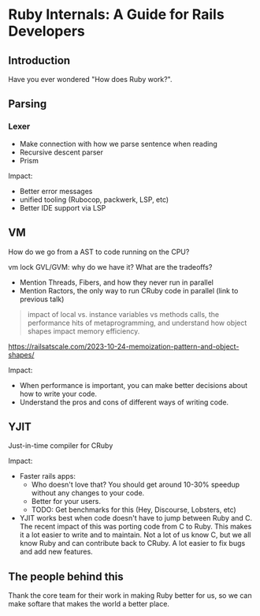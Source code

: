 # Ruby Internals: A Guide for Rails Developers

## Introduction

Have you ever wondered "How does Ruby work?".

## Parsing

### Lexer

- Make connection with how we parse sentence when reading
- Recursive descent parser
- Prism

Impact:
  - Better error messages
  - unified tooling (Rubocop, packwerk, LSP, etc)
  - Better IDE support via LSP

## VM

How do we go from a AST to code running on the CPU?

vm lock GVL/GVM: why do we have it? What are the tradeoffs?
  - Mention Threads, Fibers, and how they never run in parallel
  - Mention Ractors, the only way to run CRuby code in parallel (link to previous talk)

> impact of local vs. instance variables vs methods calls, the performance hits
> of metaprogramming, and understand how object shapes impact memory efficiency.

https://railsatscale.com/2023-10-24-memoization-pattern-and-object-shapes/

Impact:
  - When performance is important, you can make better decisions about how to
    write your code.
  - Understand the pros and cons of different ways of writing code.

## YJIT

Just-in-time compiler for CRuby

Impact:
  - Faster rails apps:
    - Who doesn't love that? You should get around 10-30% speedup without any
      changes to your code.
    - Better for your users.
    - TODO: Get benchmarks for this (Hey, Discourse, Lobsters, etc)
  - YJIT works best when code doesn't have to jump between Ruby and C. The
    recent impact of this was porting code from C to Ruby. This makes it a lot
    easier to write and to maintain. Not a lot of us know C, but we all know
    Ruby and can contribute back to CRuby. A lot easier to fix bugs and add new
    features.

## The people behind this

Thank the core team for their work in making Ruby better for us, so we can make
softare that makes the world a better place.
